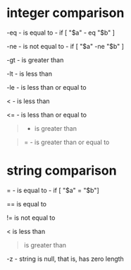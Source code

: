 # integer comparison 

-eq - is equal to - if [ "$a" - eq "$b" ]


-ne - is not equal to - if [ "$a" -ne "$b" ]


-gt - is greater than 


-lt - is less than 


-le - is less than or equal to 


< - is less than 


<= - is less than or equal to 


> - is greater than 


>= - is greater than or equal to 

# string comparison 

= - is equal to - if [ "$a" = "$b"]


== is equal to 


!= is not equal to 


< is less than 


> is greater than 


-z - string is null, that is, has zero length 
